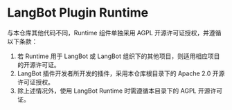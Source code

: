 # LangBot Plugin Runtime

与本仓库其他代码不同，Runtime 组件单独采用 AGPL 开源许可证授权，并遵循以下条款：

1. 若 Runtime 用于 LangBot 或 LangBot 组织下的其他项目，则适用相应项目的开源许可证。
2. LangBot 插件开发者所开发的插件，采用本仓库根目录下的 Apache 2.0 开源许可证授权。
3. 除上述情况外，使用 LangBot Runtime 时需遵循本目录下的 AGPL 开源许可证。
